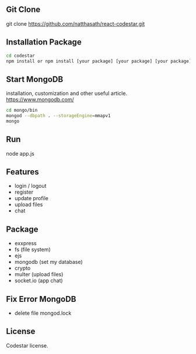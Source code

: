 ## Git Clone
git clone https://github.com/natthasath/react-codestar.git

## Installation Package
```bash
cd codestar
npm install or npm install [your package] [your package] [your package]
```

## Start MongoDB
installation, customization and other useful article. https://www.mongodb.com/
```bash
cd mongo/bin
mongod --dbpath . --storageEngine=mmapv1
mongo
```

## Run
node app.js

## Features
* login / logout
* register
* update profile
* upload files
* chat

## Package
* exxpress
* fs (file system)
* ejs
* mongodb (set my database)
* crypto
* multer (upload files)
* socket.io (app chat)

## Fix Error MongoDB
* delete file mongod.lock

## License
Codestar license.
